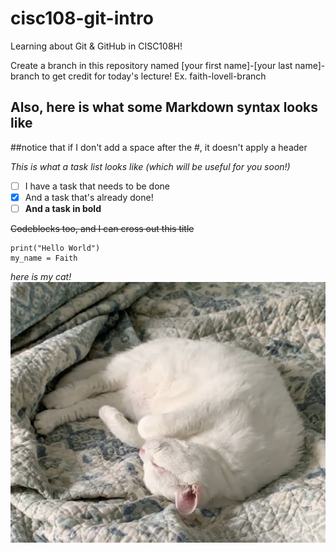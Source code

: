 # cisc108-git-intro
Learning about Git &amp; GitHub in CISC108H!

Create a branch in this repository named [your first name]-[your last name]-branch to get credit for today's lecture!
Ex. faith-lovell-branch

## Also, here is what some Markdown syntax looks like
##notice that if I don't add a space after the #, it doesn't apply a header

*This is what a task list looks like (which will be useful for you soon!)*
- [ ] I have a task that needs to be done
- [x] And a task that's already done!
- [ ] **And a task in bold**

~~Codeblocks too, and I can cross out this title~~
```
print("Hello World")
my_name = Faith

```

*here is my cat!*
![A picture of my cat!](https://github.com/faithlovell/cisc108-git-intro/blob/main/IMG_7365.JPG)
